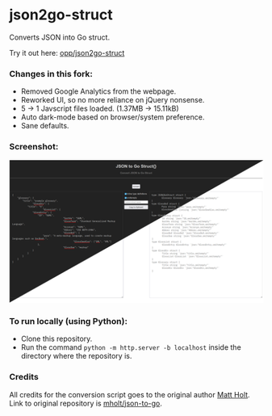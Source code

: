 # json2go-struct

Converts JSON into Go struct.

Try it out here: [opp/json2go-struct](https://opp.github.io/json2go-struct/)

### Changes in this fork:

- Removed Google Analytics from the webpage.
- Reworked UI, so no more reliance on jQuery nonsense.
- 5 -> 1 Javscript files loaded. (1.37MB -> 15.11kB)
- Auto dark-mode based on browser/system preference.
- Sane defaults.

### Screenshot:

![JSON to Go Struct web interface](./screenshot/json2go-struct.png "JSON to Go Struct")

### To run locally (using Python):

- Clone this repository.
- Run the command `python -m http.server -b localhost` inside the directory where the repository is.

### Credits

All credits for the conversion script goes to the original author [Matt Holt](https://github.com/mholt). Link to original repository is [mholt/json-to-go](https://github.com/mholt/json-to-go).